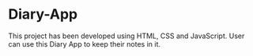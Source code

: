 # Diary-App

This project has been developed using HTML, CSS and JavaScript.
User can use this Diary App to keep their notes in it.
